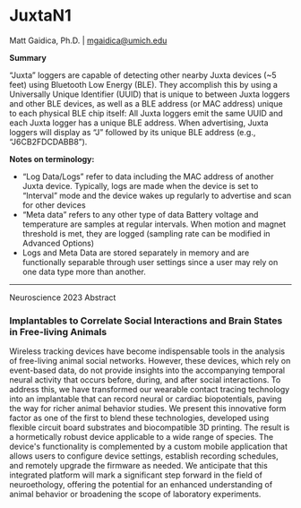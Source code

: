 # JuxtaN1

Matt Gaidica, Ph.D. | mgaidica@umich.edu

**Summary**

“Juxta” loggers are capable of detecting other nearby Juxta devices (~5 feet) using Bluetooth Low Energy (BLE). They accomplish this by using a Universally Unique Identifier (UUID) that is unique to between Juxta loggers and other BLE devices, as well as a BLE address (or MAC address) unique to each physical BLE chip itself: All Juxta loggers emit the same UUID and each Juxta logger has a unique BLE address. When advertising, Juxta loggers will display as “J” followed by its unique BLE address (e.g., “J6CB2FDCDABB8”).
 
**Notes on terminology:**

* “Log Data/Logs” refer to data including the MAC address of another Juxta device. Typically, logs are made when the device is set to “Interval” mode and the device wakes up regularly to advertise and scan for other devices
* “Meta data” refers to any other type of data
Battery voltage and temperature are samples at regular intervals. When motion and magnet threshold is met, they are logged (sampling rate can be modified in Advanced Options)
* Logs and Meta Data are stored separately in memory and are functionally separable through user settings since a user may rely on one data type more than another.

---

Neuroscience 2023 Abstract
### Implantables to Correlate Social Interactions and Brain States in Free-living Animals

Wireless tracking devices have become indispensable tools in the analysis of free-living animal social networks. However, these devices, which rely on event-based data, do not provide insights into the accompanying temporal neural activity that occurs before, during, and after social interactions. To address this, we have transformed our wearable contact tracing technology into an implantable that can record neural or cardiac biopotentials, paving the way for richer animal behavior studies. We present this innovative form factor as one of the first to blend these technologies, developed using flexible circuit board substrates and biocompatible 3D printing. The result is a hormetically robust device applicable to a wide range of species. The device's functionality is complemented by a custom mobile application that allows users to configure device settings, establish recording schedules, and remotely upgrade the firmware as needed. We anticipate that this integrated platform will mark a significant step forward in the field of neuroethology, offering the potential for an enhanced understanding of animal behavior or broadening the scope of laboratory experiments.